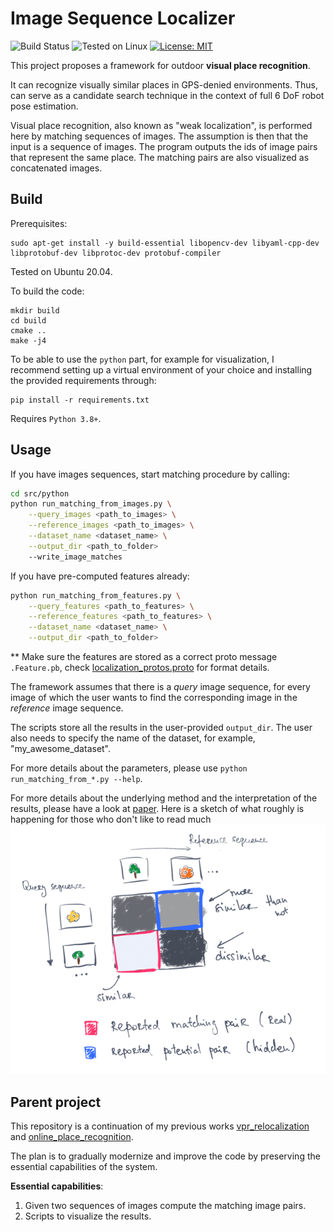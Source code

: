 # Image Sequence Localizer

![Build Status](https://github.com/ovysotska/image_sequence_localizer/actions/workflows/main.yml/badge.svg)
![Tested on Linux](https://img.shields.io/badge/Linux-FCC624?logo=linux&logoColor=black)
[![License: MIT](https://img.shields.io/badge/License-MIT-green.svg)](LICENSE.txt)

This project proposes a framework for outdoor **visual place recognition**.

It can recognize visually similar places in GPS-denied environments.
Thus, can serve as a candidate search technique in the context of full 6 DoF robot pose estimation.

Visual place recognition, also known as "weak localization", is performed here by matching sequences of images.
The assumption is then that the input is a sequence of images. The program outputs the ids of image pairs that represent the same place. The matching pairs are also visualized as concatenated images.

## Build

Prerequisites:

```
sudo apt-get install -y build-essential libopencv-dev libyaml-cpp-dev libprotobuf-dev libprotoc-dev protobuf-compiler
```

Tested on Ubuntu 20.04.

To build the code:

```
mkdir build
cd build
cmake ..
make -j4
```

To be able to use the `python` part, for example for visualization, I recommend setting up a virtual environment of your choice and installing the provided requirements through:

```
pip install -r requirements.txt
```

Requires `Python 3.8+`.

## Usage

If you have images sequences, start matching procedure by calling:

```bash
cd src/python
python run_matching_from_images.py \
    --query_images <path_to_images> \
    --reference_images <path_to_images> \
    --dataset_name <dataset_name> \
    --output_dir <path_to_folder>
    --write_image_matches
```

If you have pre-computed features already:

```bash
python run_matching_from_features.py \
    --query_features <path_to_features> \
    --reference_features <path_to_features> \
    --dataset_name <dataset_name> \
    --output_dir <path_to_folder>
```

\*\* Make sure the features are stored as a correct proto message `.Feature.pb`, check [localization_protos.proto](src/localization_protos.proto) for format details.

The framework assumes that there is a _query_ image sequence, for every image of which the user wants to find the corresponding image in the _reference_ image sequence.

The scripts store all the results in the user-provided `output_dir`. The user also needs to specify the name of the dataset, for example, "my_awesome_dataset".

For more details about the parameters, please use `python run_matching_from_*.py --help`.

For more details about the underlying method and the interpretation of the results, please have a look at [paper](http://www.ipb.uni-bonn.de/pdfs/vysotska16ral-icra.pdf).
Here is a sketch of what roughly is happening for those who don't like to read much ![](doc/cost_matrix_view.png)

## Parent project

This repository is a continuation of my previous works [vpr_relocalization](https://github.com/PRBonn/vpr_relocalization) and [online_place_recognition](https://github.com/PRBonn/online_place_recognition).

The plan is to gradually modernize and improve the code by preserving the essential capabilities of the system.

**Essential capabilities**:

1. Given two sequences of images compute the matching image pairs.
2. Scripts to visualize the results.
